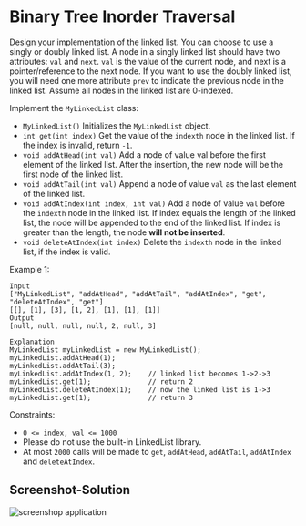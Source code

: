 # Binary Tree Inorder Traversal

Design your implementation of the linked list. You can choose to use a singly or doubly linked list.
A node in a singly linked list should have two attributes: ```val``` and ```next```. ```val``` is the value of the current node, and next is a pointer/reference to the next node.
If you want to use the doubly linked list, you will need one more attribute ```prev``` to indicate the previous node in the linked list. Assume all nodes in the linked list are 0-indexed.

Implement the ```MyLinkedList``` class:

- ```MyLinkedList()``` Initializes the ```MyLinkedList``` object.
- ```int get(int index)``` Get the value of the ```indexth``` node in the linked list. If the index is invalid, return ```-1```.
- ```void addAtHead(int val)``` Add a node of value val before the first element of the linked list. After the insertion, the new node will be the first node of the linked list.
- ```void addAtTail(int val)``` Append a node of value ```val``` as the last element of the linked list.
- ```void addAtIndex(int index, int val)``` Add a node of value ```val``` before the ```indexth``` node in the linked list. If index equals the length of the linked list, the node will be appended to the end of the linked list. If index is greater than the length, the node <b>will not be inserted</b>.
- ```void deleteAtIndex(int index)``` Delete the ```indexth``` node in the linked list, if the index is valid.
 

Example 1:
```
Input
["MyLinkedList", "addAtHead", "addAtTail", "addAtIndex", "get", "deleteAtIndex", "get"]
[[], [1], [3], [1, 2], [1], [1], [1]]
Output
[null, null, null, null, 2, null, 3]

Explanation
MyLinkedList myLinkedList = new MyLinkedList();
myLinkedList.addAtHead(1);
myLinkedList.addAtTail(3);
myLinkedList.addAtIndex(1, 2);    // linked list becomes 1->2->3
myLinkedList.get(1);              // return 2
myLinkedList.deleteAtIndex(1);    // now the linked list is 1->3
myLinkedList.get(1);              // return 3
```

Constraints:

- ```0 <= index, val <= 1000```
- Please do not use the built-in LinkedList library.
- At most ```2000``` calls will be made to ```get```, ```addAtHead```, ```addAtTail```,  ```addAtIndex``` and ```deleteAtIndex```.


Screenshot-Solution
---
![screenshop application](https://github.com/RefaelBeker7/C-Challenge-LeetCode/blob/main/Design%20Linked%20List/Screenshot.png)

